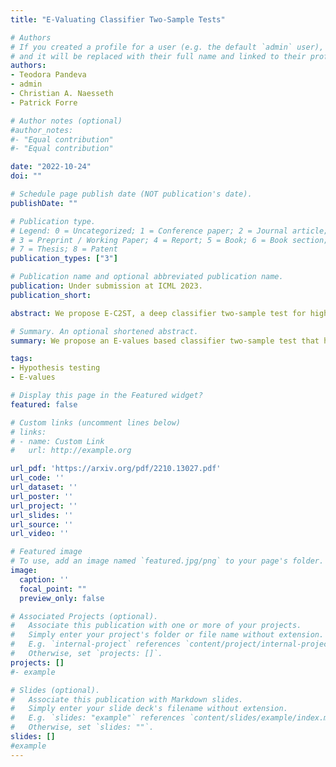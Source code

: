 ```yaml
---
title: "E-Valuating Classifier Two-Sample Tests"

# Authors
# If you created a profile for a user (e.g. the default `admin` user), write the username (folder name) here 
# and it will be replaced with their full name and linked to their profile.
authors:
- Teodora Pandeva
- admin
- Christian A. Naesseth
- Patrick Forre

# Author notes (optional)
#author_notes:
#- "Equal contribution"
#- "Equal contribution"

date: "2022-10-24"
doi: ""

# Schedule page publish date (NOT publication's date).
publishDate: ""

# Publication type.
# Legend: 0 = Uncategorized; 1 = Conference paper; 2 = Journal article;
# 3 = Preprint / Working Paper; 4 = Report; 5 = Book; 6 = Book section;
# 7 = Thesis; 8 = Patent
publication_types: ["3"]

# Publication name and optional abbreviated publication name.
publication: Under submission at ICML 2023.
publication_short:

abstract: We propose E-C2ST, a deep classifier two-sample test for high-dimensional data based on E-values. Unlike the more standard p-value based tests, E-value based tests have *finite sample* type I error guarantees, making them appropriate tools for statistical testing in practice. Our proposed E-C2ST combines ideas from existing work on split likelihood ratio tests and predictive independence testing. The resulting E-values can be used for both standard statistical testing on a fixed data set as well as anytime testing in streaming data settings. We demonstrate the utility of E-C2ST on simulated and real data. In all experiments, we observe that -- as expected -- E-C2ST's type I error stays substantially below the chosen significance level, while the p-value based baseline methods regularly fail to control for type I error appropriately. While E-C2ST has reduced power compared to the baseline methods, power empirically converges to one as dataset size increases in most settings. We further propose an adjusted $\Ev$-value based test in the anytime testing framework that has increased power, while still retaining the finite sample type I error guarantees.

# Summary. An optional shortened abstract.
summary: We propose an E-values based classifier two-sample test that has much stronger finite-sample type-I error control than existing methods.

tags: 
- Hypothesis testing
- E-values

# Display this page in the Featured widget?
featured: false

# Custom links (uncomment lines below)
# links:
# - name: Custom Link
#   url: http://example.org

url_pdf: 'https://arxiv.org/pdf/2210.13027.pdf'
url_code: ''
url_dataset: ''
url_poster: ''
url_project: ''
url_slides: ''
url_source: ''
url_video: ''

# Featured image
# To use, add an image named `featured.jpg/png` to your page's folder. 
image:
  caption: ''
  focal_point: ""
  preview_only: false

# Associated Projects (optional).
#   Associate this publication with one or more of your projects.
#   Simply enter your project's folder or file name without extension.
#   E.g. `internal-project` references `content/project/internal-project/index.md`.
#   Otherwise, set `projects: []`.
projects: []
#- example

# Slides (optional).
#   Associate this publication with Markdown slides.
#   Simply enter your slide deck's filename without extension.
#   E.g. `slides: "example"` references `content/slides/example/index.md`.
#   Otherwise, set `slides: ""`.
slides: []  
#example
---
```

